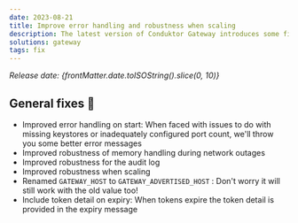 ```yaml
---
date: 2023-08-21
title: Improve error handling and robustness when scaling
description: The latest version of Conduktor Gateway introduces some fixes & improvements.
solutions: gateway
tags: fix
---
```


*Release date: {frontMatter.date.toISOString().slice(0, 10)}*

## General fixes 🔨

- Improved error handling on start: When faced with issues to do with missing keystores or inadequately configured port count, we'll throw you some better error messages
- Improved robustness of memory handling during network outages
- Improved robustness for the audit log
- Improved robustness when scaling
- Renamed `GATEWAY_HOST` to `GATEWAY_ADVERTISED_HOST` : Don't worry it will still work with the old value too!
- Include token detail on expiry: When tokens expire the token detail is provided in the expiry message

